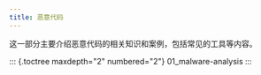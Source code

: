 ```yaml
---
title: 恶意代码
---
```


这一部分主要介绍恶意代码的相关知识和案例，包括常见的工具等内容。

::: {.toctree maxdepth="2" numbered="2"}
01_malware-analysis
:::
